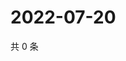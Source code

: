 # 2022-07-20

共 0 条

<!-- BEGIN WEIBO -->
<!-- 最后更新时间 Wed Jul 20 2022 00:23:16 GMT+0800 (China Standard Time) -->

<!-- END WEIBO -->
